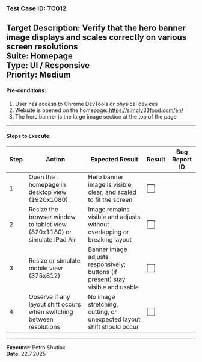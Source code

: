 ### Test Case ID: TC012  
**Target Description**: Verify that the hero banner image displays and scales correctly on various screen resolutions  
**Suite**: Homepage  
**Type**: UI / Responsive  
**Priority**: Medium  
---

#### Pre-conditions:
1. User has access to Chrome DevTools or physical devices  
2. Website is opened on the homepage: https://simply33food.com/en/  
3. The hero banner is the large image section at the top of the page  

---

#### Steps to Execute:

| Step | Action | Expected Result | Result | Bug Report ID |
|------|--------|------------------|--------|----------------|
| 1 | Open the homepage in desktop view (1920x1080) | Hero banner image is visible, clear, and scaled to fit the screen | ⬜ |                |
| 2 | Resize the browser window to tablet view (820x1180) or simulate iPad Air | Image remains visible and adjusts without overlapping or breaking layout | ⬜ |                |
| 3 | Resize or simulate mobile view (375x812) | Banner image adjusts responsively; buttons (if present) stay visible and usable | ⬜ |                |
| 4 | Observe if any layout shift occurs when switching between resolutions | No image stretching, cutting, or unexpected layout shift should occur | ⬜ |                |

---

**Executor**: Petro Shutiak  
**Date**: 22.7.2025
